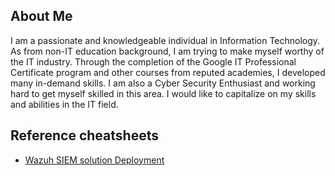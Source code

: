 ## About Me
I am a passionate and knowledgeable individual in Information Technology. As from non-IT education background, I am trying to make myself worthy of the IT industry. Through the completion of the Google IT Professional Certificate program and other courses from reputed academies, I developed many in-demand skills. I am also a Cyber Security Enthusiast and working hard to get myself skilled in this area. I would like to capitalize on my skills and abilities in the IT field.

## Reference cheatsheets
- [Wazuh SIEM solution Deployment](./wazuh-setup)
